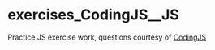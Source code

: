 # exercises_CodingJS__JS

Practice JS exercise work, questions courtesy of [CodingJS](https://codingjs.wmcicompsci.ca)
